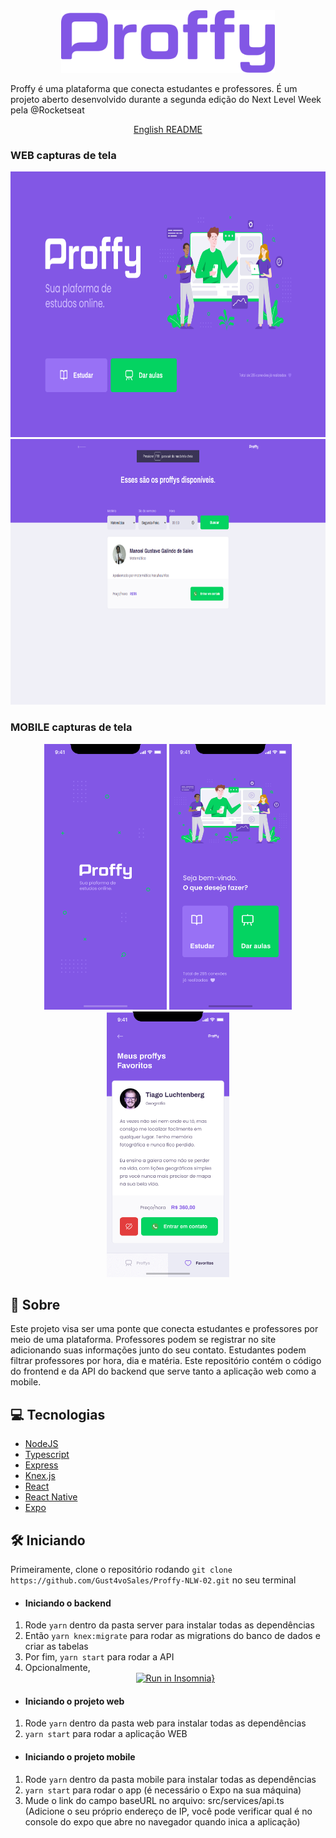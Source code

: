 <div align="center">
<img src="https://github.com/Gust4voSales/Proffy-NLW-02/blob/master/.github/logo.png?raw=true" alt="icon" height="100">
</div>

<p>Proffy é uma plataforma que conecta estudantes e professores. É um projeto aberto desenvolvido durante a segunda edição do Next Level Week pela @Rocketseat</p>

<p align="center">
    <a href="README.md">English README</a>
 </p>


<h3>WEB capturas de tela</h3>
<div align="center">
  <img src="https://github.com/Gust4voSales/Proffy-NLW-02/blob/master/.github/web-landing.png?raw=true" alt="logo" height="425">
  <img src="https://github.com/Gust4voSales/Proffy-NLW-02/blob/master/.github/web-proffys.png?raw=true" alt="logo" height="425">
</div>

<h3>MOBILE capturas de tela</h3>
<div align="center">
  <img src="https://github.com/Gust4voSales/Proffy-NLW-02/blob/master/.github/mobile-splash.png?raw=true" alt="logo" height="425">
  <img src="https://github.com/Gust4voSales/Proffy-NLW-02/blob/master/.github/mobile-home.png?raw=true" alt="logo" height="425">
  <img src="https://github.com/Gust4voSales/Proffy-NLW-02/blob/master/.github/mobile-favoritos.png?raw=true" alt="logo" height="425">
</div>

## 📜 Sobre
Este projeto visa ser uma ponte que conecta estudantes e professores por meio de uma plataforma. Professores podem se registrar no site adicionando suas informações junto do 
seu contato. Estudantes podem filtrar professores por hora, dia e matéria. Este repositório contém o código do frontend e da API do backend que serve tanto a aplicação web como a mobile.

## 💻 Tecnologias
* [NodeJS](https://nodejs.org/en/)
* [Typescript](https://www.typescriptlang.org/) 
* [Express](https://expressjs.com/) 
* [Knex.js](http://knexjs.org/)
* [React](https://reactjs.org/)   
* [React Native](https://reactnative.dev/) 
* [Expo](https://expo.io/)       

## 🛠 Iniciando
Primeiramente, clone o repositório rodando ````git clone https://github.com/Gust4voSales/Proffy-NLW-02.git```` no seu terminal
* #### Iniciando o backend 
1. Rode ````yarn```` dentro da pasta server para instalar todas as dependências 
2. Então ````yarn knex:migrate```` para rodar as migrations do banco de dados e criar as tabelas 
3. Por fim, ````yarn start```` para rodar a API
4. Opcionalmente, <br/> <div align="center">[![Run in Insomnia}](https://insomnia.rest/images/run.svg)](https://insomnia.rest/run/?label=&uri=) </div>
* #### Iniciando o projeto web
1. Rode ````yarn```` dentro da pasta web para instalar todas as dependências 
2. ````yarn start```` para rodar a aplicação WEB
* #### Iniciando o projeto mobile
1. Rode ````yarn```` dentro da pasta mobile para instalar todas as dependências 
2. ````yarn start```` para rodar o app (é necessário o Expo na sua máquina) 
3. Mude o link do campo baseURL no arquivo: src/services/api.ts (Adicione o seu próprio endereço de IP, você pode verificar qual é no console do expo que abre no navegador quando inica a aplicação)

